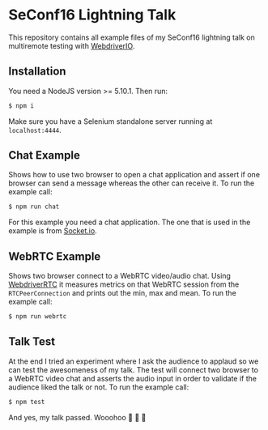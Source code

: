 SeConf16 Lightning Talk
=======================

This repository contains all example files of my SeConf16 lightning talk on multiremote testing with [WebdriverIO](http://webdriver.io/).

## Installation

You need a NodeJS version >= 5.10.1. Then run:

```sh
$ npm i
```

Make sure you have a Selenium standalone server running at `localhost:4444`.

## Chat Example

Shows how to use two browser to open a chat application and assert if one browser can send a message whereas the other can receive it. To run the example call:

```sh
$ npm run chat
```

For this example you need a chat application. The one that is used in the example is from [Socket.io](https://github.com/socketio/socket.io/tree/master/examples/chat).

## WebRTC Example

Shows two browser connect to a WebRTC video/audio chat. Using [WebdriverRTC](https://github.com/webdriverio/webdriverrtc) it measures metrics on that WebRTC session from the `RTCPeerConnection` and prints out the min, max and mean. To run the example call:

```sh
$ npm run webrtc
```

## Talk Test

At the end I tried an experiment where I ask the audience to applaud so we can test the awesomeness of my talk. The test will connect two browser to a WebRTC video chat and asserts the audio input in order to validate if the audience liked the talk or not. To run the example call:

```sh
$ npm test
```

And yes, my talk passed. Wooohoo 👏 👏 👏
